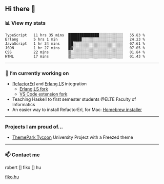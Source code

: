 ## Hi there 👋

### 📊 View my stats

<!--START_SECTION:waka-->

```text
TypeScript   11 hrs 35 mins  ██████████████░░░░░░░░░░░   55.83 %
Erlang       5 hrs 1 min     ██████░░░░░░░░░░░░░░░░░░░   24.23 %
JavaScript   1 hr 34 mins    ██░░░░░░░░░░░░░░░░░░░░░░░   07.61 %
JSON         1 hr 27 mins    █▓░░░░░░░░░░░░░░░░░░░░░░░   07.05 %
CSS          22 mins         ▒░░░░░░░░░░░░░░░░░░░░░░░░   01.84 %
HTML         17 mins         ▒░░░░░░░░░░░░░░░░░░░░░░░░   01.43 %
```

<!--END_SECTION:waka-->


---

### 🔭 I’m currently working on
- [RefactorErl](https://plc.inf.elte.hu/erlang/) and [Erlang LS](https://erlang-ls.github.io) integration 
  - [Erlang LS fork](https://github.com/robertfiko/erlang_ls)
  - [VS Code extension fork](https://github.com/robertfiko/vscode)
- Teaching Haskell to first semester students @ELTE Faculty of Informatics
- An easier way to install RefactorErl, for Mac: [Homebrew installer](https://github.com/robertfiko/homebrew-referl-installer)

---
### Projects I am proud of...
- [ThemePark Tycoon](https://szofttech.inf.elte.hu/szofttech/public/csip-42) University Project with a Freezed theme
---


### 📫 Contact me
robert [] fiko [] hu

[fiko.hu](https://fiko.hu)


<!--
**robertfiko/robertfiko** is a ✨ _special_ ✨ repository because its `README.md` (this file) appears on your GitHub profile.

Here are some ideas to get you started:

- 🔭 I’m currently working on ...
- 🌱 I’m currently learning ...
- 👯 I’m looking to collaborate on ...
- 🤔 I’m looking for help with ...
- 💬 Ask me about ...
- 📫 How to reach me: ...
- 😄 Pronouns: ...
- ⚡ Fun fact: ...
-->
